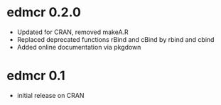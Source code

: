# edmcr 0.2.0

* Updated for CRAN, removed makeA.R
* Replaced deprecated functions rBind and cBind by rbind and cbind
* Added online documentation via pkgdown

# edmcr 0.1

* initial release on CRAN
